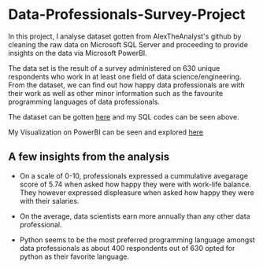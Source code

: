 # Data-Professionals-Survey-Project
In this project, I analyse dataset gotten from AlexTheAnalyst's github by cleaning the raw data on Microsoft SQL Server and proceeding to provide insights on the data via Microsoft PowerBI.

The data set is the result of a survey administered on 630 unique respondents who work in at least one field of data science/engineering.
From the dataset, we can find out how happy data professionals are with their work as well as other minor information such as the favourite programming languages of data professionals.

The dataset can be gotten [here](https://github.com/AlexTheAnalyst/Power-BI/blob/main/Power%20BI%20-%20Final%20Project.xlsx) and my SQL codes can be seen above. 

My Visualization on PowerBI can be seen and explored [here](https://app.powerbi.com/groups/me/reports/069d80b1-ccc2-4d17-864e-74de366405c1/ReportSection)

## A few insights from the analysis

- On a scale of 0-10, professionals expressed a cummulative avegarage score of 5.74 when asked how happy they were with work-life balance. They however expressed displeasure when asked how happy they were with their salaries.

- On the average, data scientists earn more annually than any other data professional.

- Python seems to be the most preferred programming language amongst data professionals as about 400 respondents out of 630 opted for python as their favorite language. 
